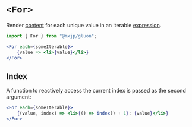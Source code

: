 # `<For>`
Render [content](../elements.md#content) for each unique value in an iterable [expression](../signals.md#expressions).
```jsx
import { For } from "@mxjp/gluon";

<For each={someIterable}>
	{value => <li>{value}</li>}
</For>
```

## Index
A function to reactively access the current index is passed as the second argument:
```jsx
<For each={someIterable}>
	{(value, index) => <li>{() => index() + 1}: {value}</li>}
</For>
```

